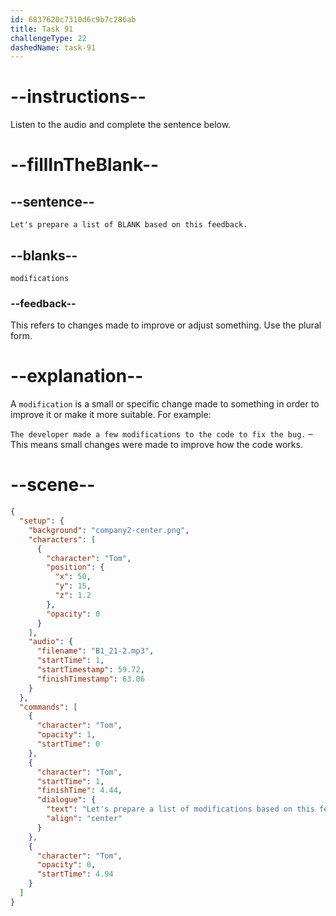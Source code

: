 ```yaml
---
id: 6837620c7310d6c9b7c286ab
title: Task 91
challengeType: 22
dashedName: task-91
---
```


<!-- (Audio) Tom: Let's prepare a list of modifications based on this feedback. -->

# --instructions--

Listen to the audio and complete the sentence below.

# --fillInTheBlank--

## --sentence--

`Let's prepare a list of BLANK based on this feedback.`

## --blanks--

`modifications`

### --feedback--

This refers to changes made to improve or adjust something. Use the plural form.

# --explanation--

A `modification` is a small or specific change made to something in order to improve it or make it more suitable. For example:

`The developer made a few modifications to the code to fix the bug.` – This means small changes were made to improve how the code works.

# --scene--

```json
{
  "setup": {
    "background": "company2-center.png",
    "characters": [
      {
        "character": "Tom",
        "position": {
          "x": 50,
          "y": 15,
          "z": 1.2
        },
        "opacity": 0
      }
    ],
    "audio": {
      "filename": "B1_21-2.mp3",
      "startTime": 1,
      "startTimestamp": 59.72,
      "finishTimestamp": 63.06
    }
  },
  "commands": [
    {
      "character": "Tom",
      "opacity": 1,
      "startTime": 0
    },
    {
      "character": "Tom",
      "startTime": 1,
      "finishTime": 4.44,
      "dialogue": {
        "text": "Let's prepare a list of modifications based on this feedback.",
        "align": "center"
      }
    },
    {
      "character": "Tom",
      "opacity": 0,
      "startTime": 4.94
    }
  ]
}
```
